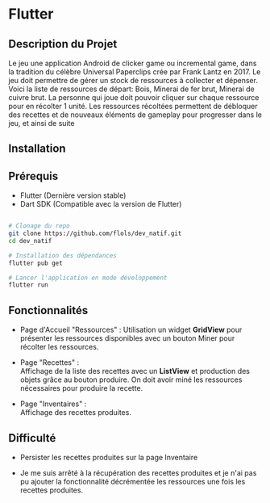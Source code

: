 # Flutter

## Description du Projet

Le jeu une application Android de clicker game ou incremental game, dans la tradition du célèbre Universal Paperclips crée par Frank Lantz en 2017. Le jeu doit permettre de gérer un stock de ressources à collecter et dépenser. Voici la liste de ressources de départ: Bois, Minerai de fer brut, Minerai de cuivre brut. La personne qui joue doit pouvoir cliquer sur chaque ressource pour en récolter 1 unité. Les ressources récoltées permettent de débloquer des recettes et de nouveaux éléments de gameplay pour progresser dans le jeu, et ainsi de suite

## Installation

## Prérequis

- Flutter (Dernière version stable)
- Dart SDK (Compatible avec la version de Flutter)

```bash

# Clonage du repo
git clone https://github.com/flols/dev_natif.git
cd dev_natif

# Installation des dépendances
flutter pub get

# Lancer l'application en mode développement
flutter run
```

## Fonctionnalités
- Page d'Accueil "Ressources" :
 Utilisation un widget **GridView** pour présenter les ressources disponibles avec un bouton Miner pour récolter les ressources.

- Page "Recettes" :   
Affichage de la liste des recettes avec un **ListView** et production des objets grâce au bouton produire. On doit avoir miné les ressources nécessaires pour produire la recette.

- Page "Inventaires" :   
 Affichage des recettes produites.

 ## Difficulté
- Persister les recettes produites sur la page Inventaire

- Je me suis arrêté à la récupération des recettes produites et je n'ai pas pu ajouter la fonctionnalité décrémentée les ressources une fois les recettes produites.
